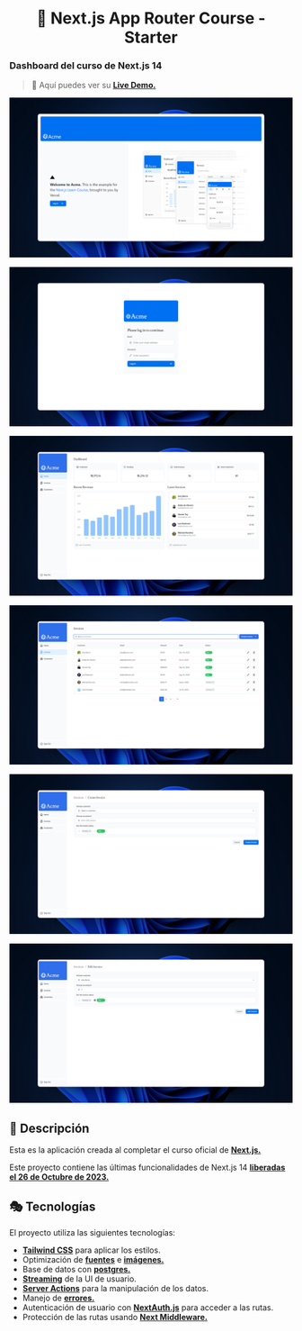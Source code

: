 <div align="center">

# 🔺 Next.js App Router Course - Starter

</div>

### Dashboard del curso de Next.js 14

> 🧩 Aquí puedes ver su [**Live Demo.**](https://next14-dashboard-abraham.vercel.app/)

![vista-previa](./public/preview/01-page-preview.jpg)

![vista-previa](./public/preview/02-page-preview.jpg)

![vista-previa](./public/preview/03-page-preview.jpg)

![vista-previa](./public/preview/04-page-preview.jpg)

![vista-previa](./public/preview/05-page-preview.jpg)

![vista-previa](./public/preview/06-page-preview.jpg)

## 🚀 Descripción

Esta es la aplicación creada al completar el curso oficial de [**Next.js.**](https://nextjs.org/learn)

Este proyecto contiene las últimas funcionalidades de Next.js 14 [**liberadas el 26 de Octubre de 2023.**](https://nextjs.org/blog/next-14)

## 🎭 Tecnologías

El proyecto utiliza las siguientes tecnologías:

- [**Tailwind CSS**](https://tailwindcss.com/) para aplicar los estilos.
- Optimización de [**fuentes**](https://nextjs.org/docs/app/building-your-application/optimizing/fonts) e [**imágenes.**](https://nextjs.org/docs/app/building-your-application/optimizing/images)
- Base de datos con [**postgres.**](https://vercel.com/docs/storage/vercel-postgres/sdk)
- [**Streaming**](https://nextjs.org/docs/app/building-your-application/routing/loading-ui-and-streaming) de la UI de usuario.
- [**Server Actions**](https://nextjs.org/docs/app/building-your-application/data-fetching/server-actions-and-mutations) para la manipulación de los datos.
- Manejo de [**errores.**](https://nextjs.org/docs/app/building-your-application/routing/error-handling)
- Autenticación de usuario con [**NextAuth.js**](https://authjs.dev/reference/nextjs) para acceder a las rutas.
- Protección de las rutas usando [**Next Middleware.**](https://nextjs.org/docs/app/building-your-application/routing/middleware)
